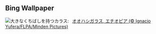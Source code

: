 ## Bing Wallpaper
![](https://www.bing.com/th?id=OHR.AfricanRaven_JA-JP4581712736_UHD.jpg&w=1000)大きなくちばしを持つカラス:&nbsp;&ensp;[オオハシガラス, エチオピア (© Ignacio Yufera/FLPA/Minden Pictures)](https://www.bing.com/th?id=OHR.AfricanRaven_JA-JP4581712736_UHD.jpg)
<br><br/>
